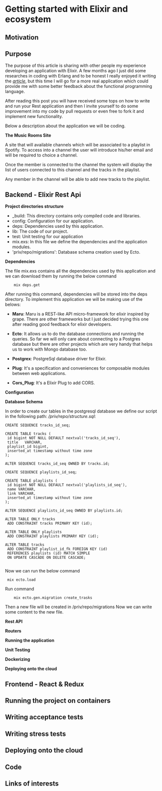 
# Getting started with Elixir and ecosystem

## Motivation
  

## Purpose
 
 The purpose of this article is sharing with other people my experience developing an application with Elixir.  A few months ago I just did
 some researches in coding with Erlang and to be honest I really enjoyed it writing the *[article](https://github.com/wesovi/js-freeze_vs_seal)*, but this time  I will go for a more real application which could provide me with some better feedback
 about the functional programming language.

 After reading this post you will have received some tops on how to write and run your Rest application and then I invite yourself to 
 do some improvement into my code by pull requests or even free to fork it and implement new functionality.
 
 Below a description about the application we will be coding.
  
 **The Music Rooms Site**
  
   A site that will available channels which will be associated to a playlist in Spotify. To access into a channel the user will introduce his/her email 
   and will be required to choice a channel.
   
   Once the member is connected to the channel the system will display the list of users connected to this channel and the tracks in the playlist.
   
   Any member in the channel will be able to add new tracks to the playlist.
 
## Backend - Elixir Rest Api

 **Project directories structure** 
   * _build: This directory contains only compiled code and libraries.
   * config: Configuration for our application.
   * deps: Dependencies used by this application. 
   * lib: The code of our project.
   * test: Unit testing for our application
   * mix.exs: In this file we define the dependencies and the application modules.
   * 'priv/repo/migrations': Database schema creation used by Ecto.


 **Dependencies**

   The file mix.exs contains all the dependencies used by this application and we can download them by running the below command
        
        mix deps.get
        
   After running this command,  dependencies will be stored into the deps directory.
   To implement this application we will be making use of the belows:
   
   +    **Maru**: Maru is a REST-like API micro-framework for elixir inspired by grape. There are other frameworks but I just decided trying this one after reading good feedback for elixir developers.
   
   +    **Ecto**: It allows us to do the database connections and running the queries. So far we will only care about connecting to a Postgres database but
        there are other projects which are very handy that helps us to work with Mongo database too. 
    
   -    **Postgrex**: PostgreSql database driver for Elixir.
   
   -    **Plug**: It's a specification and conveniences for composable modules between web applications.
   
   -    **Cors_Plug**: It's a Elixir Plug to add CORS.
   
 
 **Configuration**

 **Database Schema**
 
   In order to create our tables in the postgresql database we define our script in the following path: */priv/repo/structure.sql*:
   ```
   CREATE SEQUENCE tracks_id_seq;
           
   CREATE TABLE tracks (
    id bigint NOT NULL DEFAULT nextval('tracks_id_seq'),
    title   VARCHAR,
    playlist_id bigint,
    inserted_at timestamp without time zone
   );
           
   ALTER SEQUENCE tracks_id_seq OWNED BY tracks.id;
   
   CREATE SEQUENCE playlists_id_seq;
           
   CREATE TABLE playlists (
    id bigint NOT NULL DEFAULT nextval('playlists_id_seq'),
    name VARCHAR,
    link VARCHAR,
    inserted_at timestamp without time zone
   );
           
   ALTER SEQUENCE playlists_id_seq OWNED BY playlists.id;
        
   ALTER TABLE ONLY tracks
    ADD CONSTRAINT tracks PRIMARY KEY (id);
           
   ALTER TABLE ONLY playlists
    ADD CONSTRAINT playlists PRIMARY KEY (id);
           
   ALTER TABLE tracks
    ADD CONSTRAINT playlist_id_fk FOREIGN KEY (id)
    REFERENCES playlists (id) MATCH SIMPLE
    ON UPDATE CASCADE ON DELETE CASCADE;     
        
   ```   
        
   Now  we can run the below command
   ```
    mix ecto.load
   ```
   
   
   Run command 
        
        mix ecto.gen.migration create_trasks
        
   Then a new file will be created in /priv/repo/migrations
   Now we can write some content to the new file.  
   
 **Rest API**
   
 **Routers**
   
 **Running the application**
   
 **Unit Testing**         
            
 **Dockerizing**
   
 **Deploying onto the cloud**
            
## Frontend - React & Redux

    
    
## Running the project on containers 

## Writing acceptance tests

## Writing stress tests

## Deploying onto the cloud

## Code

## Links of interests